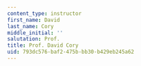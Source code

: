 ```yaml
---
content_type: instructor
first_name: David
last_name: Cory
middle_initial: ''
salutation: Prof.
title: Prof. David Cory
uid: 793dc576-baf2-475b-bb30-b429eb245a62
---
```

